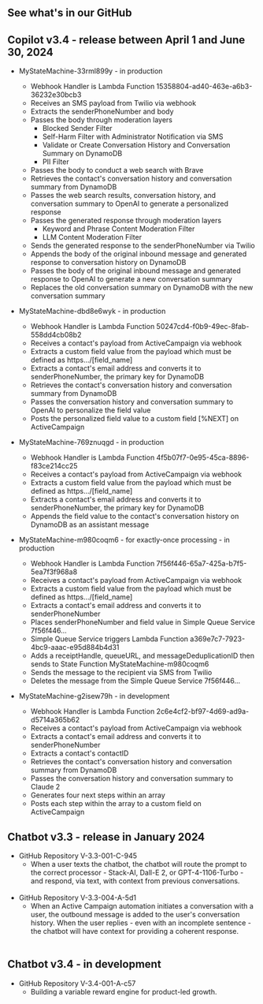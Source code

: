 ## See what's in our GitHub

## Copilot v3.4 - release between April 1 and June 30, 2024

- MyStateMachine-33rml899y - in production
  - Webhook Handler is Lambda Function 15358804-ad40-463e-a6b3-36232e30bcb3
  - Receives an SMS payload from Twilio via webhook
  - Extracts the senderPhoneNumber and body
  - Passes the body through moderation layers
    - Blocked Sender Filter
    - Self-Harm Filter with Administrator Notification via SMS
    - Validate or Create Conversation History and Conversation Summary on DynamoDB
    - PII Filter
  - Passes the body to conduct a web search with Brave
  - Retrieves the contact's conversation history and conversation summary from DynamoDB
  - Passes the web search results, conversation history, and conversation summary to OpenAI to generate a personalized response 
  - Passes the generated response through moderation layers
    - Keyword and Phrase Content Moderation Filter
    - LLM Content Moderation Filter
  - Sends the generated response to the senderPhoneNumber via Twilio
  - Appends the body of the original inbound message and generated response to conversation history on DynamoDB
  - Passes the body of the original inbound message and generated response to OpenAI to generate a new conversation summary
  - Replaces the old conversation summary on DynamoDB with the new conversation summary
 
- MyStateMachine-dbd8e6wyk - in production
  - Webhook Handler is Lambda Function 50247cd4-f0b9-49ec-8fab-558dd4cb08b2
  - Receives a contact's payload from ActiveCampaign via webhook
  - Extracts a custom field value from the payload which must be defined as https.../[field_name]
  - Extracts a contact's email address and converts it to senderPhoneNumber, the primary key for DynamoDB
  - Retrieves the contact's conversation history and conversation summary from DynamoDB
  - Passes the conversation history and conversation summary to OpenAI to personalize the field value
  - Posts the personalized field value to a custom field [%NEXT] on ActiveCampaign

- MyStateMachine-769znuqgd - in production
  - Webhook Handler is Lambda Function 4f5b07f7-0e95-45ca-8896-f83ce214cc25
  - Receives a contact's payload from ActiveCampaign via webhook
  - Extracts a custom field value from the payload which must be defined as https.../[field_name]
  - Extracts a contact's email address and converts it to senderPhoneNumber, the primary key for DynamoDB
  - Appends the field value to the contact's conversation history on DynamoDB as an assistant message
 
- MyStateMachine-m980coqm6 - for exactly-once processing - in production
  - Webhook Handler is Lambda Function 7f56f446-65a7-425a-b7f5-5ea7f3f968a8
  - Receives a contact's payload from ActiveCampaign via webhook
  - Extracts a custom field value from the payload which must be defined as https.../[field_name]
  - Extracts a contact's email address and converts it to senderPhoneNumber
  - Places senderPhoneNumber and field value in Simple Queue Service 7f56f446...
  - Simple Queue Service triggers Lambda Function a369e7c7-7923-4bc9-aaac-e95d884b4d31
  - Adds a receiptHandle, queueURL, and messageDeduplicationID then sends to State Function MyStateMachine-m980coqm6
  - Sends the message to the recipient via SMS from Twilio
  - Deletes the message from the Simple Queue Service 7f56f446...

- MyStateMachine-g2isew79h - in development
  - Webhook Handler is Lambda Function 2c6e4cf2-bf97-4d69-ad9a-d5714a365b62
  - Receives a contact's payload from ActiveCampaign via webhook
  - Extracts a contact's email address and converts it to senderPhoneNumber
  - Extracts a contact's contactID
  - Retrieves the contact's conversation history and conversation summary from DynamoDB
  - Passes the conversation history and conversation summary to Claude 2
  - Generates four next steps within an array
  - Posts each step within the array to a custom field on ActiveCampaign

## Chatbot v3.3 - release in January 2024
- GitHub Repository V-3.3-001-C-945
  - When a user texts the chatbot, the chatbot will route the prompt to the correct processor - Stack-AI, Dall-E 2, or GPT-4-1106-Turbo - and respond, via text, with context from previous conversations.
<br><br>
- GitHub Repository V-3.3-004-A-5d1
  - When an Active Campaign automation initiates a conversation with a user, the outbound message is added to the user's conversation history. When the user replies - even with an incomplete sentence - the chatbot will have context for providing a coherent response.
<br><br>
## Chatbot v3.4 - in development
- GitHub Repository V-3.4-001-A-c57
  - Building a variable reward engine for product-led growth.


<!--

**Here are some ideas to get you started:**

🙋‍♀️ A short introduction - what is your organization all about?
🌈 Contribution guidelines - how can the community get involved?
👩‍💻 Useful resources - where can the community find your docs? Is there anything else the community should know?
🍿 Fun facts - what does your team eat for breakfast?
🧙 Remember, you can do mighty things with the power of [Markdown](https://docs.github.com/github/writing-on-github/getting-started-with-writing-and-formatting-on-github/basic-writing-and-formatting-syntax)
-->
